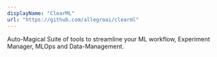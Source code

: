 ```yaml
---
displayName: "ClearML"
url: "https://github.com/allegroai/clearml"
---
```


Auto-Magical Suite of tools to streamline your ML workflow, Experiment Manager, MLOps and Data-Management.